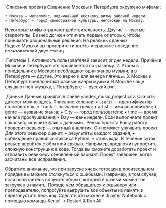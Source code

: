 ​ Описание проекта
Сравнение Москвы и Петербурга окружено мифами:

    • Москва — мегаполис, подчинённый жёсткому ритму рабочей недели;
    • Петербург — город своеобразной культуры, непохожий на Москву.
    
Некоторые мифы отражают действительность. Другие — пустые стереотипы. Бизнес должен отличать первые от вторых, чтобы принимать рациональные решения. На реальных данных Яндекс.Музыки вы проверите гипотезы и сравните поведение пользователей двух столиц.

​ Гипотезы
    1. Активность пользователей зависит от дня недели. Причём в Москве и Петербурге это проявляется по-разному.
    2. Утром в понедельник в Москве преобладают одни жанры музыки, а в Петербурге — другие. Это верно и для вечера пятницы.
    3. Москва и Петербург предпочитают разные жанры музыки. В Москве чаще слушают поп-музыку, в Петербурге — русский рэп.
    
​ Данные
Данные хранятся в файле yandex_music_project.csv. Скачать датасет можно здесь.
Описание колонок:
    • `userID` — идентификатор пользователя;
    • Track — название трека;
    • artist — имя исполнителя;
    • genre — название жанра;
    • City — город пользователя;
    • time — время начала прослушивания;
    • Day — день недели.
Если выполняете проект локально, скачайте файл с данными.
​ Ревью проекта
Вашу работу проверит ревьюер — опытный аналитик. Он поможет улучшить проект.
Для этого ревьюер оценит:
    • результаты каждого задания,
    • соблюдение правил синтаксиса Python,
    • стиль кода.
В течение суток ревьер вернётся с обратной связью. Например, предложит упростить сложную конструкцию в коде. Тогда вы сможете доработать проект и отправить ревьюеру обновлённый вариант.
Проект завершён, когда засчитаны все исправления.


Обратите внимание, что при запуске ячеек тетрадки в произвольном порядке вы можете столкнуться с ошибками. Например, в том случае, если попытаетесь получить объект, который в данный момент не загружен в память. Прежде чем обращаться к ревьюеру или преподавателю, попробуйте выгрузить все объекты из памяти и перезапустить весь код. Сделать это можно в Jupyter Notebook с помощью команды Kernel → Restart & Run All.
